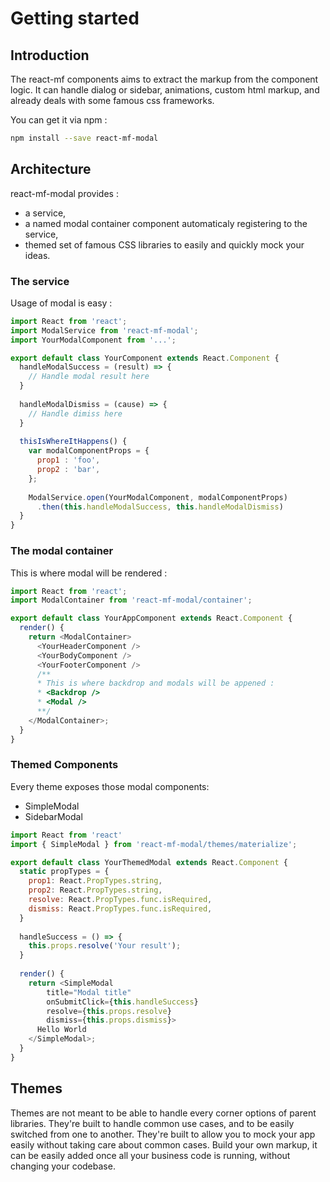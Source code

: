 # Getting started

## Introduction

The react-mf components aims to extract the markup from the component logic.
It can handle dialog or sidebar, animations, custom html markup, and already deals with some famous css frameworks.

You can get it via npm :

 ```bash
 npm install --save react-mf-modal
 ```

## Architecture

react-mf-modal provides :
* a service,
* a named modal container component automaticaly registering to the service,
* themed set of famous CSS libraries to easily and quickly mock your ideas.

### The service

Usage of modal is easy : 

```javascript
import React from 'react';
import ModalService from 'react-mf-modal';
import YourModalComponent from '...';

export default class YourComponent extends React.Component {
  handleModalSuccess = (result) => {
    // Handle modal result here
  }
  
  handleModalDismiss = (cause) => {
    // Handle dimiss here
  }
  
  thisIsWhereItHappens() {
    var modalComponentProps = {
      prop1 : 'foo',
      prop2 : 'bar',
    };
    
    ModalService.open(YourModalComponent, modalComponentProps)
      .then(this.handleModalSuccess, this.handleModalDismiss)
  }
}
```

### The modal container

This is where modal will be rendered :

```javascript
import React from 'react';
import ModalContainer from 'react-mf-modal/container';

export default class YourAppComponent extends React.Component {
  render() {
    return <ModalContainer>
      <YourHeaderComponent />
      <YourBodyComponent />
      <YourFooterComponent />
      /**
      * This is where backdrop and modals will be appened :
      * <Backdrop />
      * <Modal />
      **/
    </ModalContainer>;
  }
}

```

### Themed Components

Every theme exposes those modal components:

* SimpleModal
* SidebarModal

```javascript
import React from 'react'
import { SimpleModal } from 'react-mf-modal/themes/materialize';

export default class YourThemedModal extends React.Component {
  static propTypes = {
    prop1: React.PropTypes.string,
    prop2: React.PropTypes.string,
    resolve: React.PropTypes.func.isRequired,
    dismiss: React.PropTypes.func.isRequired,
  }
  
  handleSuccess = () => {
    this.props.resolve('Your result');
  }
  
  render() {
    return <SimpleModal 
        title="Modal title"
        onSubmitClick={this.handleSuccess}
        resolve={this.props.resolve}
        dismiss={this.props.dismiss}>
      Hello World
    </SimpleModal>;
  }
}
```

## Themes

Themes are not meant to be able to handle every corner options of parent libraries.
They're built to handle common use cases, and to be easily switched from one to another.
They're built to allow you to mock your app easily without taking care about common cases.
Build your own markup, it can be easily added once all your business code is running, without changing your codebase.